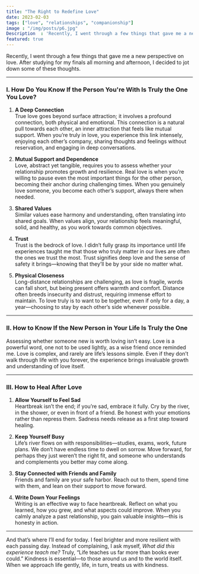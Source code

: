 ```yaml
---
title: "The Right to Redefine Love"
date: 2023-02-03
tags: ["love", "relationships", "companionship"]
image : "/img/posts/p6.jpg"
Description  : 'Recently, I went through a few things that gave me a new perspective on love. After studying for my finals all morning and afternoon ...'
featured: true
---
```


Recently, I went through a few things that gave me a new perspective on love. After studying for my finals all morning and afternoon, I decided to jot down some of these thoughts.

---

### I. How Do You Know If the Person You're With Is Truly the One You Love?

1. **A Deep Connection**  
   True love goes beyond surface attraction; it involves a profound connection, both physical and emotional. This connection is a natural pull towards each other, an inner attraction that feels like mutual support. When you’re truly in love, you experience this link intensely, enjoying each other’s company, sharing thoughts and feelings without reservation, and engaging in deep conversations.

2. **Mutual Support and Dependence**  
   Love, abstract yet tangible, requires you to assess whether your relationship promotes growth and resilience. Real love is when you’re willing to pause even the most important things for the other person, becoming their anchor during challenging times. When you genuinely love someone, you become each other’s support, always there when needed.

3. **Shared Values**  
   Similar values ease harmony and understanding, often translating into shared goals. When values align, your relationship feels meaningful, solid, and healthy, as you work towards common objectives.

4. **Trust**  
   Trust is the bedrock of love. I didn’t fully grasp its importance until life experiences taught me that those who truly matter in our lives are often the ones we trust the most. Trust signifies deep love and the sense of safety it brings—knowing that they’ll be by your side no matter what.

5. **Physical Closeness**  
   Long-distance relationships are challenging, as love is fragile, words can fall short, but being present offers warmth and comfort. Distance often breeds insecurity and distrust, requiring immense effort to maintain. To love truly is to want to be together, even if only for a day, a year—choosing to stay by each other’s side whenever possible.

---

### II. How to Know If the New Person in Your Life Is Truly the One

Assessing whether someone new is worth loving isn’t easy. Love is a powerful word, one not to be used lightly, as a wise friend once reminded me. Love is complex, and rarely are life’s lessons simple. Even if they don’t walk through life with you forever, the experience brings invaluable growth and understanding of love itself.

---

### III. How to Heal After Love

1. **Allow Yourself to Feel Sad**  
   Heartbreak isn’t the end; if you’re sad, embrace it fully. Cry by the river, in the shower, or even in front of a friend. Be honest with your emotions rather than repress them. Sadness needs release as a first step toward healing.

2. **Keep Yourself Busy**  
   Life’s river flows on with responsibilities—studies, exams, work, future plans. We don’t have endless time to dwell on sorrow. Move forward, for perhaps they just weren’t the right fit, and someone who understands and complements you better may come along.

3. **Stay Connected with Friends and Family**  
   Friends and family are your safe harbor. Reach out to them, spend time with them, and lean on their support to move forward.

4. **Write Down Your Feelings**  
   Writing is an effective way to face heartbreak. Reflect on what you learned, how you grew, and what aspects could improve. When you calmly analyze a past relationship, you gain valuable insights—this is honesty in action.

---

And that’s where I’ll end for today. I feel brighter and more resilient with each passing day. Instead of complaining, I ask myself, *What did this experience teach me?* Truly, “Life teaches us far more than books ever could.” Kindness is essential—to those around us and to the world itself. When we approach life gently, life, in turn, treats us with kindness.